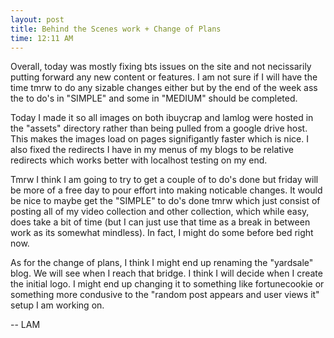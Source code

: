 ```yaml
---
layout: post
title: Behind the Scenes work + Change of Plans
time: 12:11 AM 
---
```


Overall, today was mostly fixing bts issues on the site and not necissarily putting forward any new content or features. I am not sure if I will have the time tmrw to do any sizable changes either but by the end of the week ass the to do's in "SIMPLE" and some in "MEDIUM" should be completed.

Today I made it so all images on both ibuycrap and lamlog were hosted in the "assets" directory rather than being pulled from a google drive host. This makes the images load on pages signifigantly faster which is nice. I also fixed the redirects I have in my menus of my blogs to be relative redirects which works better with localhost testing on my end. 

Tmrw I think I am going to try to get a couple of to do's done but friday will be more of a free day to pour effort into making noticable changes. It would be nice to maybe get the "SIMPLE" to do's done tmrw which just consist of posting all of my video collection and other collection, which while easy, does take a bit of time (but I can just use that time as a break in between work as its somewhat mindless). In fact, I might do some before bed right now. 

As for the change of plans, I think I might end up renaming the "yardsale" blog. We will see when I reach that bridge. I think I will decide when I create the initial logo. I might end up changing it to something like fortunecookie or something more condusive to the "random post appears and user views it" setup I am working on.

-- LAM